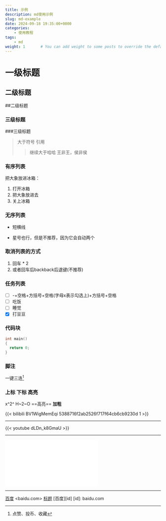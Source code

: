 ```yaml
---
title: 示例
description: md使用示例
slug: md-example
date: 2024-09-18 19:35:00+0000
categories:
    - 使用教程
tags:
    - md
weight: 1       # You can add weight to some posts to override the default sorting (date descending)
---
```


# 一级标题

## 二级标题
##二级标题

### 三级标题
###三级标题

>大于符号  引用
>>继续大于哈哈
>>王非王，侯非侯

### 有序列表
把大象放进冰箱：
1. 打开冰箱
2. 把大象放进去
3. 关上冰箱

### 无序列表
- 短横线
* 星号也行，但是不推荐，因为它会自动两个

### 取消列表的方式 
1. 回车 * 2
2. 或者回车后backback后退键(不推荐)

### 任务列表
- [ ] -+空格+方括号+空格(字母x表示勾选上)+方括号+空格 
- [ ] 吃饭
- [ ] 睡觉
- [x] 打豆豆

### 代码块
```c
int main()
{
  return 0;
}
```


### 脚注
一键三连[^三连]

### 上标 下标 高亮
x^2^    H~2~O    ==高亮==  **加粗**


{{< bilibili BV1WigMemEqi 5388716f2ab2526f717f64cb6cb9230d 1 >}}

----
{{< youtube dLDn_k8GmaU >}}


----

<iframe src="//player.bilibili.com/player.html?aid=327623069&bvid=BV1JA411h7Gw&cid=171385214&p=1" scrolling="no" border="0" frameborder="no" framespacing="0" allowfullscreen="true"> </iframe>


---
[百度](baidu.com "The best search engine for privacy")
<baidu.com>
[标题](#三级标题)
[百度][id]
[id]: baidu.com

[^三连]: 点赞、投币、收藏




